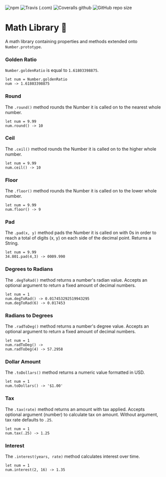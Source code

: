 ![npm](https://img.shields.io/npm/v/@t0ri/math)
![Travis (.com)](https://img.shields.io/travis/com/t0ri/FEW2.1-math)
![Coveralls github](https://img.shields.io/coveralls/github/t0ri/FEW2.1-math)
![GitHub repo size](https://img.shields.io/github/repo-size/t0ri/FEW2.1-math)


# Math Library 🧮
A math library containing properties and methods extended onto  `Number.prototype`.

### Golden Ratio
`Number.goldenRatio` is equal to `1.61803398875`.

```
let num = Number.goldenRatio
num -> 1.61803398875
```

### Round
The `.round()` method rounds the Number it is called on to the nearest whole number.

```
let num = 9.99
num.round() -> 10
```

### Ceil
The `.ceil()` method rounds the Number it is called on to the higher whole number.

```
let num = 9.99
num.ceil() -> 10
```

### Floor
The `.floor()` method rounds the Number it is called on to the lower whole number.

```
let num = 9.99
num.floor() -> 9
```

### Pad
The `.pad(x, y)` method pads the Number it is called on with 0s in order to reach a total of digits (x, y) on each side of the decimal point.
Returns a String.

```
let num = 9.99
34.801.pad(4,3) -> 0009.990
```

### Degrees to Radians
The `.degToRad()` method returns a number's radian value.
Accepts an optional argument to return a fixed amount of decimal numbers.

```
let num = 1
num.degToRad() -> 0.017453292519943295
num.degToRad(6) -> 0.017453
```

### Radians to Degrees
The `.radToDeg()` method returns a number's degree value.
Accepts an optional argument to return a fixed amount of decimal numbers.

```
let num = 1
num.radToDeg() ->
num.radToDeg(4) -> 57.2958
```

### Dollar Amount
The `.toDollars()` method returns a numeric value formatted in USD.

```
let num = 1
num.toDollars() -> '$1.00'
```

### Tax
The `.tax(rate)` method returns an amount with tax applied.
Accepts optional argument (number) to calculate tax on amount.
Without argument, tax rate defaults to `.25`.

```
let num = 1
num.tax(.25) -> 1.25
```

### Interest
The `.interest(years, rate)` method calculates interest over time.

```
let num = 1
num.interest(2, 16) -> 1.35
```
